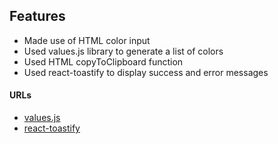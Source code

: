 ## Features

- Made use of HTML color input
- Used values.js library to generate a list of colors
- Used HTML copyToClipboard function
- Used react-toastify to display success and error messages

#### URLs
- [values.js](https://github.com/noeldelgado/values.js/blob/master/README.md)
- [react-toastify](https://fkhadra.github.io/react-toastify/introduction)
